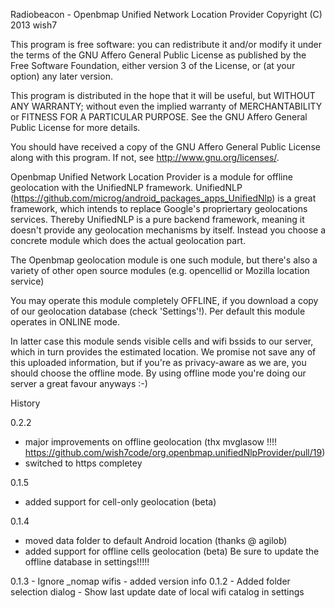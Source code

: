 Radiobeacon - Openbmap Unified Network Location Provider
Copyright (C) 2013  wish7

This program is free software: you can redistribute it and/or modify
it under the terms of the GNU Affero General Public License as
published by the Free Software Foundation, either version 3 of the
License, or (at your option) any later version.

This program is distributed in the hope that it will be useful,
but WITHOUT ANY WARRANTY; without even the implied warranty of
MERCHANTABILITY or FITNESS FOR A PARTICULAR PURPOSE.  See the
GNU Affero General Public License for more details.

You should have received a copy of the GNU Affero General Public License
along with this program.  If not, see <http://www.gnu.org/licenses/>.

Openbmap Unified Network Location Provider is a module for offline geolocation with the UnifiedNLP framework.
UnifiedNLP (https://github.com/microg/android_packages_apps_UnifiedNlp) is a great framework, which intends to replace Google's propriertary geolocations services.
Thereby UnifiedNLP is a pure backend framework, meaning it doesn't provide any geolocation mechanisms by itself.
Instead you choose a concrete module which does the actual geolocation part.

The Openbmap geolocation module is one such module, but there's also a variety of other open source modules
(e.g. opencellid or Mozilla location service)

You may operate this module completely OFFLINE, if you download a copy of our geolocation database (check 'Settings'!).
Per default this module operates in ONLINE mode.

In latter case this module sends visible cells and wifi bssids to our server, which in turn provides the estimated location.
We promise not save any of this uploaded information, but if you're as privacy-aware as we are, you should choose the offline mode.
By using offline mode you're doing our server a great favour anyways :-)

History

0.2.2
   - major improvements on offline geolocation (thx mvglasow !!!! https://github.com/wish7code/org.openbmap.unifiedNlpProvider/pull/19)
   - switched to https completey
   
0.1.5
   - added support for cell-only geolocation (beta)
   
0.1.4
   - moved data folder to default Android location (thanks @ agilob)
   - added support for offline cells geolocation (beta)
     Be sure to update the offline database in settings!!!!!

0.1.3
    - Ignore _nomap wifis
    - added version info
0.1.2
    - Added folder selection dialog
    - Show last update date of local wifi catalog in settings